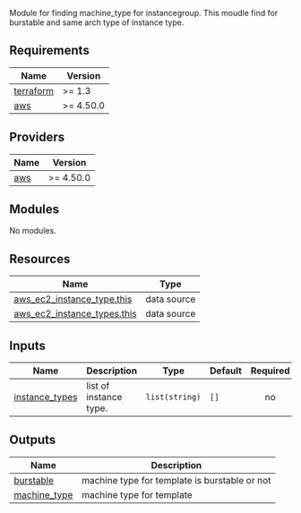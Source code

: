 Module for finding machine\_type for instancegroup.
This moudle find for burstable and same arch type of instance type.

## Requirements

| Name | Version |
|------|---------|
| <a name="requirement_terraform"></a> [terraform](#requirement\_terraform) | >= 1.3 |
| <a name="requirement_aws"></a> [aws](#requirement\_aws) | >= 4.50.0 |

## Providers

| Name | Version |
|------|---------|
| <a name="provider_aws"></a> [aws](#provider\_aws) | >= 4.50.0 |

## Modules

No modules.

## Resources

| Name | Type |
|------|------|
| [aws_ec2_instance_type.this](https://registry.terraform.io/providers/hashicorp/aws/latest/docs/data-sources/ec2_instance_type) | data source |
| [aws_ec2_instance_types.this](https://registry.terraform.io/providers/hashicorp/aws/latest/docs/data-sources/ec2_instance_types) | data source |

## Inputs

| Name | Description | Type | Default | Required |
|------|-------------|------|---------|:--------:|
| <a name="input_instance_types"></a> [instance\_types](#input\_instance\_types) | list of instance type. | `list(string)` | `[]` | no |

## Outputs

| Name | Description |
|------|-------------|
| <a name="output_burstable"></a> [burstable](#output\_burstable) | machine type for template is burstable or not |
| <a name="output_machine_type"></a> [machine\_type](#output\_machine\_type) | machine type for template |
